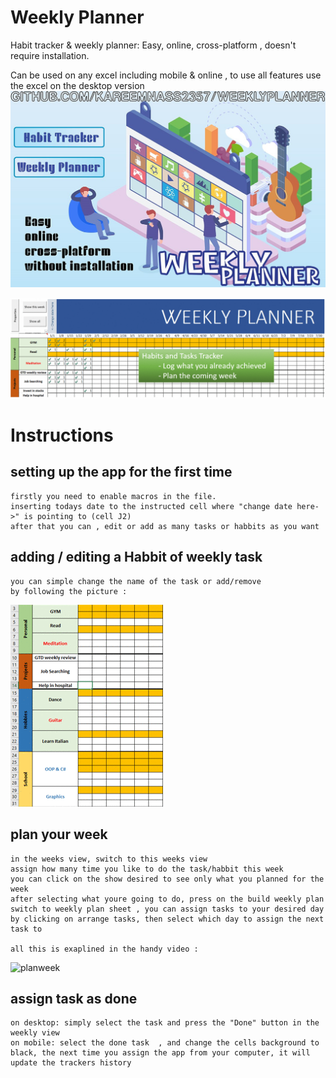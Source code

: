 # Weekly Planner
 Habit tracker &amp; weekly planner: Easy, online, cross-platform , doesn't require installation.
 
Can be used on any excel including mobile & online , to use all features use the excel on the desktop version
![ad](https://github.com/kareemNass2357/WeeklyPlanner/blob/main/Instructions/ad.jpg?raw=true)

![modes](https://github.com/kareemNass2357/WeeklyPlanner/blob/main/Instructions/Modes.gif?raw=true)

# Instructions

## setting up the app for the first time
	firstly you need to enable macros in the file.
	inserting todays date to the instructed cell where "change date here->" is pointing to (cell J2) 
	after that you can , edit or add as many tasks or habbits as you want
	
## adding / editing a Habbit of weekly task
	you can simple change the name of the task or add/remove 
	by following the picture :
![addWeeklyTask](https://github.com/kareemNass2357/WeeklyPlanner/blob/main/Instructions/adding%20task.gif?raw=true)
## plan your week 
	in the weeks view, switch to this weeks view
	assign how many time you like to do the task/habbit this week
	you can click on the show desired to see only what you planned for the week
	after selecting what youre going to do, press on the build weekly plan
	switch to weekly plan sheet , you can assign tasks to your desired day
	by clicking on arrange tasks, then select which day to assign the next task to

	all this is exaplined in the handy video :

![planweek](https://gph.is/g/aXVBy6O)

## assign task as done
	on desktop: simply select the task and press the "Done" button in the weekly view
	on mobile: select the done task  , and change the cells background to black, the next time you assign the app from your computer, it will update the trackers history


